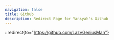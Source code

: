 ```yaml
---
navigation: false
title: Github
description: Redirect Page for Yansyah's Github
---
```


::redirect{to="https://github.com/LazyGeniusMan"}
